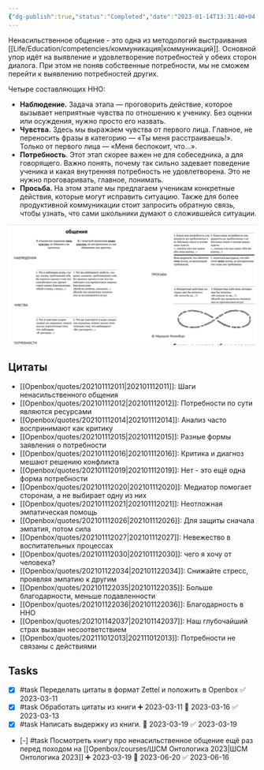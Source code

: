 ```yaml
---
{"dg-publish":true,"status":"Completed","date":"2023-01-14T13:31:40+04:00","modified_at":"2023-07-14T17:36:00+03:00","rating":4,"tags":["books"],"category":"book","dg-path":"/books/Ненасильственное общение.md","permalink":"/books/nenasilstvennoe-obshhenie/","dgPassFrontmatter":true}
---
```





Ненасильственное общение - это одна из методологий выстраивания [[Life/Education/competencies/коммуникация\|коммуникаций]]. Основной упор идёт на выявление и удовлетворение потребностей у обеих сторон диалога. При этом не поняв собственные потребности, мы не сможем перейти к выявлению потребностей других.

Четыре составляющих ННО:
-   **Наблюдение.** Задача этапа — проговорить действие, которое вызывает неприятные чувства по отношению к ученику. Без оценки или осуждения, нужно просто его назвать. 
-   **Чувства.** Здесь мы выражаем чувства от первого лица. Главное, не переносить фразы в категорию ― «Ты меня расстраиваешь!». Только от первого лица ― «Меня беспокоит, что…».
-   **Потребность**. Этот этап скорее важен не для собеседника, а для говорящего. Важно понять, почему так сильно задевает поведение ученика и какая внутренняя потребность не удовлетворена. Это не нужно проговаривать, главное, понимать. 
-   **Просьба.** На этом этапе мы предлагаем ученикам конкретные действия, которые могут исправить ситуацию. Также для более продуктивной коммуникации стоит запросить обратную связь, чтобы узнать, что сами школьники думают о сложившейся ситуации.

![Pasted image 20230319162759.png](/assets/img/_media/Pasted%20image%2020230319162759.png)

## Цитаты

- [[Openbox/quotes/202101112011\|202101112011]]: Шаги ненасильственного общения
- [[Openbox/quotes/202101112012\|202101112012]]: Потребности по сути являются ресурсами
- [[Openbox/quotes/202101112014\|202101112014]]: Анализ часто воспринимают как критику
- [[Openbox/quotes/202101112015\|202101112015]]: Разные формы заявления о потребности
- [[Openbox/quotes/202101112016\|202101112016]]: Критика и диагноз мешают решению конфликта
- [[Openbox/quotes/202101112019\|202101112019]]: Нет - это ещё одна форма потребности
- [[Openbox/quotes/202101112020\|202101112020]]: Медиатор помогает сторонам, а не выбирает одну из них
- [[Openbox/quotes/202101112021\|202101112021]]: Неотложная эмпатическая помощь
- [[Openbox/quotes/202101112026\|202101112026]]: Для защиты сначала эмпатия, потом сила
- [[Openbox/quotes/202101112027\|202101112027]]: Невежество в воспитательных процессах
- [[Openbox/quotes/202101112030\|202101112030]]: чего я хочу от человека?
- [[Openbox/quotes/202101122034\|202101122034]]: Снижайте стресс, проявляя эмпатию к другим
- [[Openbox/quotes/202101122035\|202101122035]]: Больше благодарности, меньше подавленности
- [[Openbox/quotes/202101122036\|202101122036]]: Благодарность в ННО
- [[Openbox/quotes/202101142037\|202101142037]]: Наш глубочайший страх вызван несоответствием
- [[Openbox/quotes/202111012013\|202111012013]]: Потребности не связаны с действиями


## Tasks

- [x] #task Переделать цитаты в формат Zettel и положить в Openbox ✅ 2023-03-11
- [x] #task Обработать цитаты из книги ➕ 2023-03-11 📅 2023-03-16 ✅ 2023-03-13
- [x] #task Написать выдержку из книги. 📅 2023-03-19 ✅ 2023-03-19
- [-] #task Посмотреть книгу про ненасильственное общение ещё раз перед походом на [[Openbox/courses/ШСМ Онтологика 2023\|ШСМ Онтологика 2023]] ➕ 2023-03-19 📅 2023-06-20 ✅ 2023-06-16
